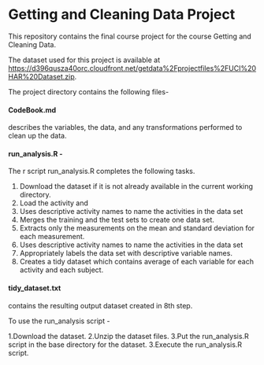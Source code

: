 # Getting and Cleaning Data Project
  This repository contains the final course project for the course Getting and Cleaning Data.
  
  The dataset used for this project is available at https://d396qusza40orc.cloudfront.net/getdata%2Fprojectfiles%2FUCI%20HAR%20Dataset.zip.
  
  
  The project directory contains the following files-
    
#### CodeBook.md
   describes the variables, the data, and any transformations performed to clean up the data.
#### run_analysis.R - 

The r script run_analysis.R completes the following tasks.

1. Download the dataset if it is not already available in the current working directory.
2. Load the activity and 
3. Uses descriptive activity names to name the activities in the data set
4. Merges the training and the test sets to create one data set.
5. Extracts only the measurements on the mean and standard deviation for each measurement. 
6. Uses descriptive activity names to name the activities in the data set
7. Appropriately labels the data set with descriptive variable names. 
8. Creates a tidy dataset which contains average of each variable for each activity and each subject.       


#### tidy_dataset.txt
   contains the resulting output dataset created in 8th step.




To use the run_analysis script - 

1.Download the dataset.
2.Unzip the dataset files.
3.Put the run_analysis.R script in the base directory for the dataset.
3.Execute the run_analysis.R script.

